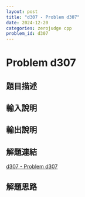 ```yaml
---
layout: post
title: "d307 - Problem d307"
date: 2024-12-20
categories: zerojudge cpp
problem_id: d307
---
```


# Problem d307

## 題目描述



## 輸入說明



## 輸出說明



## 解題連結

[d307 - Problem d307](https://zerojudge.tw/ShowProblem?problemid=d307)

## 解題思路

